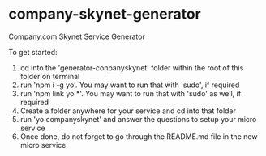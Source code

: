 # company-skynet-generator
Company.com Skynet Service Generator

To get started:
1. cd into the 'generator-conpanyskynet' folder within the root of this folder on terminal
2. run 'npm i -g yo'. You may want to run that with 'sudo', if required
3. run 'npm link yo *'. You may want to run that with 'sudo' as well, if required
4. Create a folder anywhere for your service and cd into that folder
5. run 'yo companyskynet' and answer the questions to setup your micro service
6. Once done, do not forget to go through the README.md file in the new micro service

